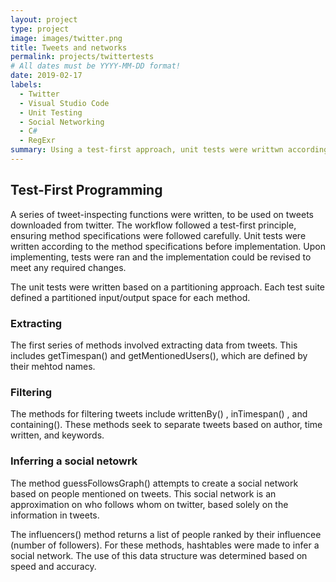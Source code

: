 ```yaml
---
layout: project
type: project
image: images/twitter.png
title: Tweets and networks
permalink: projects/twittertests
# All dates must be YYYY-MM-DD format!
date: 2019-02-17
labels:
  - Twitter
  - Visual Studio Code
  - Unit Testing
  - Social Networking
  - C#
  - RegExr
summary: Using a test-first approach, unit tests were writtwn according to specifications to implement a series of tweet-inspecting functions. 
---
```


## Test-First Programming



A series of tweet-inspecting functions were written, to be used on tweets downloaded from twitter. The workflow followed a test-first principle, ensuring method specifications were followed carefully. Unit tests were written according to the method specifications before implementation. Upon implementing, tests were ran and the implementation could be revised to meet any required changes.

The unit tests were written based on a partitioning approach. Each test suite defined a partitioned input/output space for each method. 


### Extracting

The first series of methods involved extracting data from tweets. This includes getTimespan() and getMentionedUsers(), which are defined by their mehtod names. 

### Filtering 

The methods for filtering tweets include writtenBy() , inTimespan() , and containing(). These methods seek to separate tweets based on author, time written, and keywords. 

### Inferring a social netowrk

The method guessFollowsGraph() attempts to create a social network based on people mentioned on tweets. This social network is an approximation on who follows whom on twitter, based solely on the information in tweets. 


The influencers() method returns a list of people ranked by their influencee (number of followers). For these methods, hashtables were made to infer a social network. The use of this data structure was determined based on speed and accuracy.
